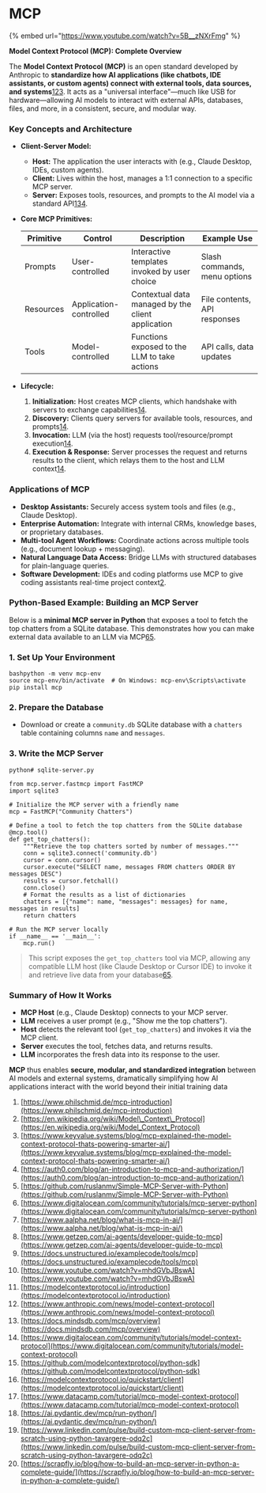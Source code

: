 # MCP

{% embed url="https://www.youtube.com/watch?v=5B__zNXrFmg" %}

**Model Context Protocol (MCP): Complete Overview**

The **Model Context Protocol (MCP)** is an open standard developed by Anthropic to **standardize how AI applications (like chatbots, IDE assistants, or custom agents) connect with external tools, data sources, and systems**[1](https://www.philschmid.de/mcp-introduction)[2](https://en.wikipedia.org/wiki/Model_Context_Protocol)[3](https://www.keyvalue.systems/blog/mcp-explained-the-model-context-protocol-thats-powering-smarter-ai/). It acts as a "universal interface"—much like USB for hardware—allowing AI models to interact with external APIs, databases, files, and more, in a consistent, secure, and modular way.

### Key Concepts and Architecture

* **Client-Server Model:**
  * **Host:** The application the user interacts with (e.g., Claude Desktop, IDEs, custom agents).
  * **Client:** Lives within the host, manages a 1:1 connection to a specific MCP server.
  * **Server:** Exposes tools, resources, and prompts to the AI model via a standard API[1](https://www.philschmid.de/mcp-introduction)[3](https://www.keyvalue.systems/blog/mcp-explained-the-model-context-protocol-thats-powering-smarter-ai/)[4](https://auth0.com/blog/an-introduction-to-mcp-and-authorization/).
*   **Core MCP Primitives:**

    | Primitive | Control                | Description                                       | Example Use                  |
    | --------- | ---------------------- | ------------------------------------------------- | ---------------------------- |
    | Prompts   | User-controlled        | Interactive templates invoked by user choice      | Slash commands, menu options |
    | Resources | Application-controlled | Contextual data managed by the client application | File contents, API responses |
    | Tools     | Model-controlled       | Functions exposed to the LLM to take actions      | API calls, data updates      |
* **Lifecycle:**
  1. **Initialization:** Host creates MCP clients, which handshake with servers to exchange capabilities[1](https://www.philschmid.de/mcp-introduction)[4](https://auth0.com/blog/an-introduction-to-mcp-and-authorization/).
  2. **Discovery:** Clients query servers for available tools, resources, and prompts[1](https://www.philschmid.de/mcp-introduction)[4](https://auth0.com/blog/an-introduction-to-mcp-and-authorization/).
  3. **Invocation:** LLM (via the host) requests tool/resource/prompt execution[1](https://www.philschmid.de/mcp-introduction)[4](https://auth0.com/blog/an-introduction-to-mcp-and-authorization/).
  4. **Execution & Response:** Server processes the request and returns results to the client, which relays them to the host and LLM context[1](https://www.philschmid.de/mcp-introduction)[4](https://auth0.com/blog/an-introduction-to-mcp-and-authorization/).

### Applications of MCP

* **Desktop Assistants:** Securely access system tools and files (e.g., Claude Desktop).
* **Enterprise Automation:** Integrate with internal CRMs, knowledge bases, or proprietary databases.
* **Multi-tool Agent Workflows:** Coordinate actions across multiple tools (e.g., document lookup + messaging).
* **Natural Language Data Access:** Bridge LLMs with structured databases for plain-language queries.
* **Software Development:** IDEs and coding platforms use MCP to give coding assistants real-time project context[2](https://en.wikipedia.org/wiki/Model_Context_Protocol).

### Python-Based Example: Building an MCP Server

Below is a **minimal MCP server in Python** that exposes a tool to fetch the top chatters from a SQLite database. This demonstrates how you can make external data available to an LLM via MCP[6](https://www.digitalocean.com/community/tutorials/mcp-server-python)[5](https://github.com/ruslanmv/Simple-MCP-Server-with-Python).

### 1. Set Up Your Environment

```
bashpython -m venv mcp-env
source mcp-env/bin/activate  # On Windows: mcp-env\Scripts\activate
pip install mcp
```

### 2. Prepare the Database

* Download or create a `community.db` SQLite database with a `chatters` table containing columns `name` and `messages`.

### 3. Write the MCP Server

```
python# sqlite-server.py

from mcp.server.fastmcp import FastMCP
import sqlite3

# Initialize the MCP server with a friendly name
mcp = FastMCP("Community Chatters")

# Define a tool to fetch the top chatters from the SQLite database
@mcp.tool()
def get_top_chatters():
    """Retrieve the top chatters sorted by number of messages."""
    conn = sqlite3.connect('community.db')
    cursor = conn.cursor()
    cursor.execute("SELECT name, messages FROM chatters ORDER BY messages DESC")
    results = cursor.fetchall()
    conn.close()
    # Format the results as a list of dictionaries
    chatters = [{"name": name, "messages": messages} for name, messages in results]
    return chatters

# Run the MCP server locally
if __name__ == '__main__':
    mcp.run()
```

> This script exposes the `get_top_chatters` tool via MCP, allowing any compatible LLM host (like Claude Desktop or Cursor IDE) to invoke it and retrieve live data from your database[6](https://www.digitalocean.com/community/tutorials/mcp-server-python)[5](https://github.com/ruslanmv/Simple-MCP-Server-with-Python).

### Summary of How It Works

* **MCP Host** (e.g., Claude Desktop) connects to your MCP server.
* **LLM** receives a user prompt (e.g., "Show me the top chatters").
* **Host** detects the relevant tool (`get_top_chatters`) and invokes it via the MCP client.
* **Server** executes the tool, fetches data, and returns results.
* **LLM** incorporates the fresh data into its response to the user.

**MCP** thus enables **secure, modular, and standardized integration** between AI models and external systems, dramatically simplifying how AI applications interact with the world beyond their initial training data



1. [https://www.philschmid.de/mcp-introduction](https://www.philschmid.de/mcp-introduction)
2. [https://en.wikipedia.org/wiki/Model\_Context\_Protocol](https://en.wikipedia.org/wiki/Model_Context_Protocol)
3. [https://www.keyvalue.systems/blog/mcp-explained-the-model-context-protocol-thats-powering-smarter-ai/](https://www.keyvalue.systems/blog/mcp-explained-the-model-context-protocol-thats-powering-smarter-ai/)
4. [https://auth0.com/blog/an-introduction-to-mcp-and-authorization/](https://auth0.com/blog/an-introduction-to-mcp-and-authorization/)
5. [https://github.com/ruslanmv/Simple-MCP-Server-with-Python](https://github.com/ruslanmv/Simple-MCP-Server-with-Python)
6. [https://www.digitalocean.com/community/tutorials/mcp-server-python](https://www.digitalocean.com/community/tutorials/mcp-server-python)
7. [https://www.aalpha.net/blog/what-is-mcp-in-ai/](https://www.aalpha.net/blog/what-is-mcp-in-ai/)
8. [https://www.getzep.com/ai-agents/developer-guide-to-mcp](https://www.getzep.com/ai-agents/developer-guide-to-mcp)
9. [https://docs.unstructured.io/examplecode/tools/mcp](https://docs.unstructured.io/examplecode/tools/mcp)
10. [https://www.youtube.com/watch?v=mhdGVbJBswA](https://www.youtube.com/watch?v=mhdGVbJBswA)
11. [https://modelcontextprotocol.io/introduction](https://modelcontextprotocol.io/introduction)
12. [https://www.anthropic.com/news/model-context-protocol](https://www.anthropic.com/news/model-context-protocol)
13. [https://docs.mindsdb.com/mcp/overview](https://docs.mindsdb.com/mcp/overview)
14. [https://www.digitalocean.com/community/tutorials/model-context-protocol](https://www.digitalocean.com/community/tutorials/model-context-protocol)
15. [https://github.com/modelcontextprotocol/python-sdk](https://github.com/modelcontextprotocol/python-sdk)
16. [https://modelcontextprotocol.io/quickstart/client](https://modelcontextprotocol.io/quickstart/client)
17. [https://www.datacamp.com/tutorial/mcp-model-context-protocol](https://www.datacamp.com/tutorial/mcp-model-context-protocol)
18. [https://ai.pydantic.dev/mcp/run-python/](https://ai.pydantic.dev/mcp/run-python/)
19. [https://www.linkedin.com/pulse/build-custom-mcp-client-server-from-scratch-using-python-tavargere-odq2c](https://www.linkedin.com/pulse/build-custom-mcp-client-server-from-scratch-using-python-tavargere-odq2c)
20. [https://scrapfly.io/blog/how-to-build-an-mcp-server-in-python-a-complete-guide/](https://scrapfly.io/blog/how-to-build-an-mcp-server-in-python-a-complete-guide/)
